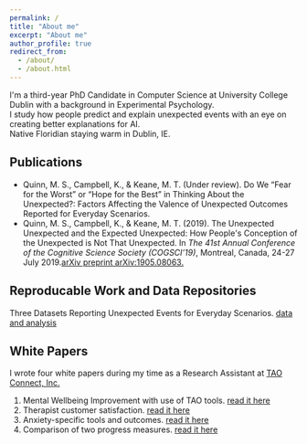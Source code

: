 ```yaml
---
permalink: /
title: "About me"
excerpt: "About me"
author_profile: true
redirect_from: 
  - /about/
  - /about.html
---
```


I'm a third-year PhD Candidate in Computer Science at University College Dublin with a background in Experimental Psychology.  
I study how people predict and explain unexpected events with an eye on creating better explanations for AI.  
Native Floridian staying warm in Dublin, IE.


## Publications
* Quinn, M. S., Campbell, K., & Keane, M. T. (Under review). Do We “Fear for the Worst” or “Hope for the Best” in Thinking About the Unexpected?: Factors Affecting the Valence of Unexpected Outcomes Reported for Everyday Scenarios. 
* Quinn, M. S., Campbell, K., & Keane, M. T. (2019). The Unexpected Unexpected and the Expected Unexpected: How People's Conception of the Unexpected is Not That Unexpected. In _The 41st Annual Conference of the Cognitive Science Society (COGSCI’19)_, Montreal, Canada, 24-27 July 2019.[arXiv preprint arXiv:1905.08063.](https://arxiv.org/abs/1905.08063)

## Reproducable Work and Data Repositories
Three Datasets Reporting Unexpected Events for Everyday Scenarios. [data and analysis](https://data.mendeley.com/datasets/kkt999sn7b/1)

## White Papers
I wrote four white papers during my time as a Research Assistant at [TAO Connect, Inc.](https://www.taoconnect.org/ask-the-inventor/)
1. Mental Wellbeing Improvement with use of TAO tools. [read it here](https://www.taoconnect.org/wp-content/uploads/2018/05/TAO-RelatedImprovement-Aug16-May17.pdf)
2. Therapist customer satisfaction. [read it here](https://www.taoconnect.org/wp-content/uploads/2018/05/TherapistFeedback2017.pdf)
3. Anxiety-specific tools and outcomes. [read it here](https://www.taoconnect.org/wp-content/uploads/2018/05/AnxietyLogs-Aug2017.pdf)
4. Comparison of two progress measures. [read it here](https://www.taoconnect.org/wp-content/uploads/2018/08/WEMWBS-White-Paper.pdf)
